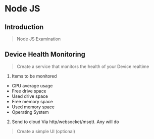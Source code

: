 # Node JS

## Introduction

> Node JS Examination

## Device Health Monitoring

> Create a service that monitors the health of your Device realtime
1. Items to be monitored
  * CPU average usage
  * Free drive space
  * Used drive space
  * Free memory space
  * Used memory space
  * Operating System
2. Send to cloud Via http/websocket/msqtt. Any will do


> Create a simple UI (optional)

